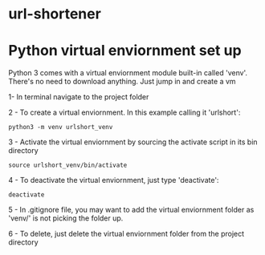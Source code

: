 # url-shortener

# Python virtual enviornment set up

Python 3 comes with a virtual enviornment module built-in called 'venv'. There's no need to download anything. Just jump in and create a vm

1- In terminal navigate to the project folder

2 - To create a virtual enviornment. In this example calling it 'urlshort':

    python3 -m venv urlshort_venv

3 - Activate the virtual enviornment by sourcing the activate script in its bin directory

    source urlshort_venv/bin/activate

4 - To deactivate the virtual enviornment, just type 'deactivate':

    deactivate

5 - In .gitignore file, you may want to add the virtual enviornment folder as 'venv/' is not picking the folder up.

6 - To delete, just delete the virtual enviornment folder from the project directory
